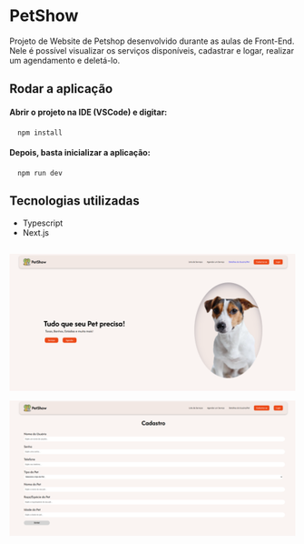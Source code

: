 
# PetShow

Projeto de Website de Petshop desenvolvido durante as aulas de Front-End. Nele é possível visualizar os serviços disponíveis, cadastrar e logar, realizar um agendamento e deletá-lo.




## Rodar a aplicação

#### Abrir o projeto na IDE (VSCode) e digitar:

```
  npm install
```
#### Depois, basta inicializar a aplicação:

```
  npm run dev
```



## Tecnologias utilizadas

 - Typescript
 - Next.js


## 

![home](petshow-home.png)

![cadastro](petshow-cadastro.png)
